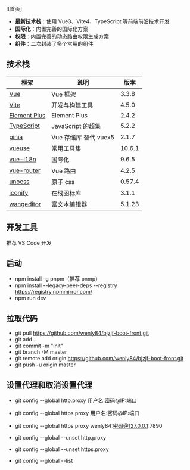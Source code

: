 ![首页]

* **最新技术栈**：使用 Vue3、Vite4、TypeScript 等前端前沿技术开发
* **国际化**：内置完善的国际化方案
* **权限**：内置完善的动态路由权限生成方案
* **组件**：二次封装了多个常用的组件

## 技术栈

| 框架                                                                   | 说明               | 版本     |
|----------------------------------------------------------------------|------------------|--------|
| [Vue](https://staging-cn.vuejs.org/)                                 | Vue 框架           | 3.3.8 |
| [Vite](https://cn.vitejs.dev//)                                      | 开发与构建工具          | 4.5.0  |
| [Element Plus](https://element-plus.org/zh-CN/)                      | Element Plus     | 2.4.2 |
| [TypeScript](https://www.typescriptlang.org/docs/)                   | JavaScript 的超集   | 5.2.2  |
| [pinia](https://pinia.vuejs.org/)                                    | Vue 存储库 替代 vuex5 | 2.1.7 |
| [vueuse](https://vueuse.org/)                                        | 常用工具集            | 10.6.1 |
| [vue-i18n](https://kazupon.github.io/vue-i18n/zh/introduction.html/) | 国际化              | 9.6.5  |
| [vue-router](https://router.vuejs.org/)                              | Vue 路由           | 4.2.5  |
| [unocss](https://uno.antfu.me/)                                      | 原子 css          | 0.57.4  |
| [iconify](https://icon-sets.iconify.design/)                         | 在线图标库            | 3.1.1  |
| [wangeditor](https://www.wangeditor.com/)                            | 富文本编辑器           | 5.1.23 |

## 开发工具

推荐 VS Code 开发

## 启动
* npm install -g pnpm（推荐 pnmp）
* npm install --legacy-peer-deps --registry https://registry.npmmirror.com/
* npm run dev

## 拉取代码
* git pull https://github.com/wenly84/bjzjf-boot-front.git
* git add .
* git commit -m "init"
* git branch -M master
* git remote add origin https://github.com/wenly84/bjzjf-boot-front.git
* git push -u origin master


## 设置代理和取消设置代理
* git config --global http.proxy 用户名:密码@IP:端口
* git config --global https.proxy 用户名:密码@IP:端口

* git config --global https.proxy  wenly84:密码@127.0.0.1:7890
* git config --global --unset http.proxy
* git config --global --unset https.proxy

* git config --global --list
